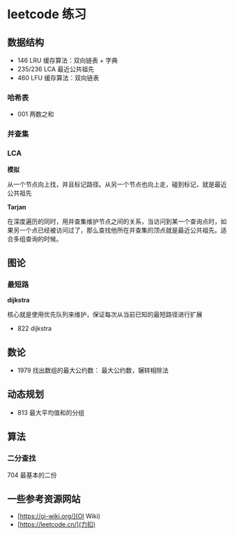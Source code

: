 
# leetcode 练习

## 数据结构

* 146 LRU 缓存算法：双向链表 + 字典
* 235/236 LCA 最近公共祖先
* 460 LFU 缓存算法：双向链表

### 哈希表

* 001 两数之和

### 并查集

### LCA

**模拟**

从一个节点向上找，并且标记路径。从另一个节点也向上走，碰到标记，就是最近公共祖先

**Tarjan**

在深度遍历的同时，用并查集维护节点之间的关系，当访问到某一个查询点时，如果另一个点已经被访问过了，那么查找他所在并查集的顶点就是最近公共祖先。适合多组查询的时候。

## 图论

### 最短路

**dijkstra**

核心就是使用优先队列来维护，保证每次从当前已知的最短路径进行扩展

* 822 dijkstra

## 数论

* 1979 找出数组的最大公约数： 最大公约数，辗转相除法

## 动态规划

* 813 最大平均值和的分组

## 算法

### 二分查找

704 最基本的二份

## 一些参考资源网站

* [https://oi-wiki.org/](OI Wiki)
* [https://leetcode.cn/](力扣)
